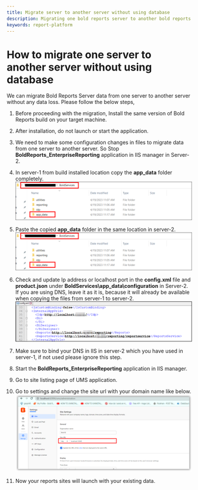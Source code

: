 ```yaml
---
title: Migrate server to another server without using database
description: Migrating one bold reports server to another bold reports server without using database in virtual machine.
keywords: report-platform 
---
```


# How to migrate one server to another server without using database

We can migrate Bold Reports Server data from one server to another server without any data loss. Please follow the below steps,

1. Before proceeding with the migration, Install the same version of Bold Reports build on your target machine.

2. After installation, do not launch or start the application.

3. We need to make some configuration changes in files to migrate data from one server to another server. So Stop **BoldReports_EnterpriseReporting** application in IIS manager in Server-2.

4. In server-1 from build installed location copy the **app_data** folder completely.
   ![app-data](/static/assets/on-premise/images/how-to/app-data.png)

5. Paste the copied **app_data** folder in the same location in server-2.
   ![app-data](/static/assets/on-premise/images/how-to/app-data.png)

6. Check and update Ip address or localhost port in the **config.xml** file and **product.json** under **BoldServices\app_data\configuration** in Server-2. If you are using DNS, leave it as it is, because it will already be available when copying the files from server-1 to server-2.
   ![configuration](/static/assets/on-premise/images/how-to/config-sql.png)

7. Make sure to bind your DNS in IIS in server-2 which you have used in server-1, if not used please ignore this step.

8. Start the **BoldReports_EnterpriseReporting** application in IIS manager.

9. Go to site listing page of UMS application.

10. Go to settings and change the site url with your domain name like below.
    ![url](/static/assets/on-premise/images/how-to/update-url-site.png)

11. Now your reports sites will launch with your existing data.